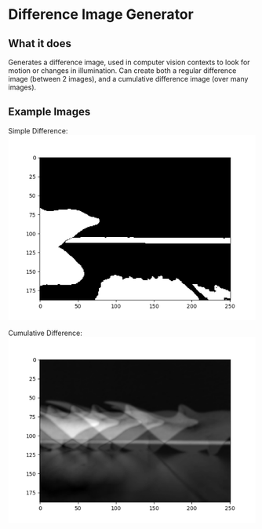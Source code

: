 # Difference Image Generator

## What it does

Generates a difference image, used in computer vision contexts to look for motion or changes in illumination.
Can create both a regular difference image (between 2 images), and a cumulative difference image (over many images).

## Example Images

Simple Difference:
![Difference Image](gfx/diff1.png)

Cumulative Difference:
![Cumulative Difference Image](gfx/diff2.png)

